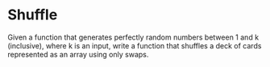 # Shuffle

Given a function that generates perfectly random numbers between 1 and k (inclusive), where k is an input, write a function that shuffles a deck of cards represented as an array using only swaps.
